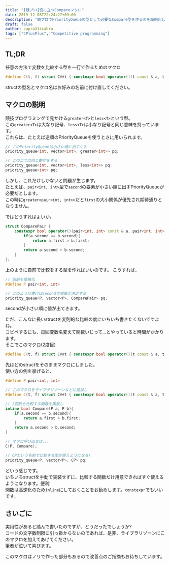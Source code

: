 ```yaml
---
title: "[競プロ]役に立つCompareマクロ"
date: 2019-12-08T22:24:27+09:00
description: "競プロでPriorityQueueの型として必要なCompare型を作るのを簡略化した話です。"
draft: false
author: capra314cabra
tags: ["CPlusPlus", "Competitive programming"]
---
```


## TL;DR

任意の方法で変数を比較する型を一行で作るためのマクロ

``` c++
#define C(t, f) struct C##t { constexpr bool operator()(t const & a, t const & b) const noexcept { return f(a, b); } }
```

structの型名とマクロ名はお好みの名前に付け直してください。

## マクロの説明

競技プログラミングで見かける`greater<T>`と`less<T>`という型。  
この`greater<T>`は大なり記号、`less<T>`は小なり記号と同じ意味を持っています。  
これらは、たとえば逆順のPriorityQueueを使うときに用いられます。

``` c++
// このPriorityQueueは小さい順に出てくる
priority_queue<int, vector<int>, greater<int>> pq;

// この二つは同じ動作をする
priority_queue<int, vector<int>, less<int>> pq;
priority_queue<int> pq;
```

しかし、これだけしかないと問題が生じます。  
たとえば、`pair<int, int>`型で`second`の要素が小さい順に出すPriorityQueueが必要だとします。  
この時に`greater<pair<int, int>>`だと`first`の大小関係が優先され期待通りとなりません。

ではどうすればよいか。

``` c++
struct ComparePair {
    constexpr bool operator()(pair<int, int> const & a, pair<int, int> const & b) const noexcept {
        if(a.second == b.second){
            return a.first > b.first;
        }
        return a.second > b.second;
    }
};
```

上のように自前で比較をする型を作ればいいのです。
こうすれば、

``` c++
// 名前を簡略化
#define P pair<int, int>

// このように書けばsecondで順番が決定する
priority_queue<P, vector<P>, ComparePair> pq;
```

secondが小さい順に値が出てきます。

ただ、こんなに長いstructを変則的な比較の度にいちいち書きたくないですよね。  
コピペするにも、毎回変数名変えて関数いじって...とやっていると時間がかかります。  
そこでこのマクロ(2度目)

``` c++
#define C(t, f) struct C##t { constexpr bool operator()(t const & a, t const & b) const noexcept { return f(a, b); } }
```

先ほどのstructをそのままマクロにしました。  
使い方の例を挙げると、

``` c++
#define P pair<int, int>

// このマクロをライブラリゾーンなどに追加し
#define C(t, f) struct C##t { constexpr bool operator()(t const & a, t const & b) const noexcept { return f(a, b); } }

// 2変数を比較する関数を実装し
inline bool Compare(P a, P b){
    if(a.second == b.second){
        return a.first > b.first;
    }
    return a.second > b.second;
}

// マクロ呼び出せば...
C(P, Compare);

// CPという名前で比較する型が使えようになる!
priority_queue<P, vector<P>, CP> pq;
```

という感じです。  
いちいちstructを手動で実装せずに、比較する関数だけ用意できればすぐ使えるようになります。便利!  
関数は高速化のため`inline`にしておくことをお勧めします。`constexpr`でもいいです。

## さいごに

実用性があると踏んで書いたのですが、どうだったでしょうか?  
コードの文字数制限に引っ掛からないのであれば、是非、ライブラリゾーンにこのマクロを加えてあげてください。  
筆者が泣いて喜びます。

このマクロはノリで作った部分もあるので改善点のご指摘もお待ちしています。
